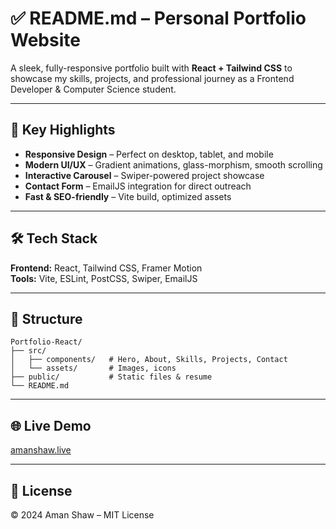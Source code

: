# ✅ README.md – Personal Portfolio Website

A sleek, fully-responsive portfolio built with **React + Tailwind CSS** to showcase my skills, projects, and professional journey as a Frontend Developer & Computer Science student.

---

## 🚀 Key Highlights
- **Responsive Design** – Perfect on desktop, tablet, and mobile  
- **Modern UI/UX** – Gradient animations, glass-morphism, smooth scrolling  
- **Interactive Carousel** – Swiper-powered project showcase  
- **Contact Form** – EmailJS integration for direct outreach  
- **Fast & SEO-friendly** – Vite build, optimized assets  

---

## 🛠️ Tech Stack
**Frontend:** React, Tailwind CSS, Framer Motion  
**Tools:** Vite, ESLint, PostCSS, Swiper, EmailJS  

---

## 📂 Structure
```
Portfolio-React/
├── src/
│   ├── components/   # Hero, About, Skills, Projects, Contact
│   └── assets/       # Images, icons
├── public/           # Static files & resume
└── README.md
```

---

## 🌐 Live Demo
[amanshaw.live](https://amanshaw.live)

---

## 📄 License
© 2024 Aman Shaw – MIT License
